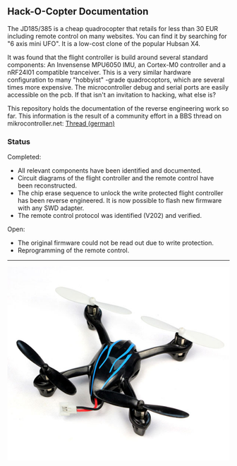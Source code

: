 ## Hack-O-Copter Documentation ##

The JD185/385 is a cheap quadrocopter that retails for less than 30 EUR including remote control on many websites. You can find it by searching for "6 axis mini UFO". It is a low-cost clone of the popular Hubsan X4.

It was found that the flight controller is build around several standard components: An Invensense MPU6050 IMU, an Cortex-M0 controller and a nRF24l01 compatible tranceiver. This is a very similar hardware configuration to many "hobbyist" -grade quadrocoptors, which are several times more expensive. The microcontroller debug and serial ports are easily accessible on the pcb. If that isn't an invitation to hacking, what else is?

This repository holds the documentation of the reverse engineering work so far.  This information is the result of a community effort in a BBS thread on mikrocontroller.net: [Thread (german)](http://www.mikrocontroller.net/topic/309185)

### Status ###

Completed:

- All relevant components have been identified and documented.
- Circuit diagrams of the flight controller and the remote control have been reconstructed.
- The chip erase sequence to unlock the write protected flight controller has been reverse engineered. It is now possible to flash new firmware with any SWD adapter.
- The remote control protocol was identified (V202) and verified.

Open:

- The original firmware could not be read out due to write protection.
- Reprogramming of the remote control.


----------


![Product photo](jxd385.jpg)